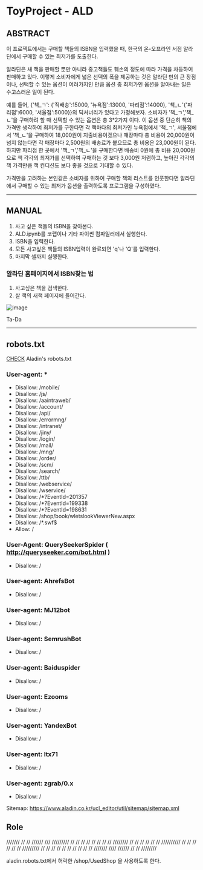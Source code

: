 # ToyProject - ALD

## ABSTRACT

 이 프로젝트에서는 구매할 책들의 ISBN을 입력했을 때, 한국의 온-오프라인 서점 알라딘에서 구매할 수 있는 최저가를 도출한다. 

 알라딘은 새 책을 판매할 뿐만 아니라 중고책들도 훼손의 정도에 따라 가격을 차등하여 판매하고 있다.
이렇게 소비자에게 넓은 선택의 폭을 제공하는 것은 알라딘 만의 큰 장점이나, 선택할 수 있는 옵션이 여러가지인 만큼 옵션 중 최저가인 옵션을 알아내는 일은 수고스러운 일이 된다. 

 예를 들어, {'책_ㄱ': {'직배송':15000, '뉴욕점':13000, '파리점':14000}, '책_ㄴ'{'파리점':6000, '서울점':5000}}의 딕셔너리가 있다고 가정해보자.
소비자가 '책_ㄱ','책_ㄴ'을 구매하려 할 때 선택할 수 있는 옵션은 총 3*2가지 이다. 
이 옵션 중 단순히 책의 가격만 생각하여 최저가를 구한다면 각 책마다의 최저가인 뉴욕점에서 '책_ㄱ', 서울점에서 '책_ㄴ'을 구매하여 18,000원이 지출비용이겠으나 매장마다 총 비용이 20,000원이 넘지 않는다면 각 매장마다 2,500원의 배송료가 붙으므로 총 비용은 23,000원이 된다.
하지만 파리점 한 곳에서 '책_ㄱ','책_ㄴ'을 구매한다면 배송비 0원에 총 비용 20,000원으로 책 각각의 최저가를 선택하여 구매하는 것 보다 3,000원 저렴하고, 높아진 각각의 책 가격만큼 책 컨디션도 보다 좋을 것으로 기대할 수 있다. 

 가격만을 고려하는 본인같은 소비자를 위하여 구매할 책의 리스트를 인풋한다면 알라딘에서 구매할 수 있는 최저가 옵션을 출력하도록 프로그램을 구성하였다.


---

## MANUAL

1. 사고 싶은 책들의 ISBN을 찾아본다.
2. ALD.ipynb를 코랩이나 기타 파이썬 컴파일러에서 실행한다.
3. ISBN을 입력한다.
4. 모든 사고싶은 책들의 ISBN입력이 완료되면 'q'나 'Q'를 입력한다.
5. 마지막 셀까지 실행한다.

### 알라딘 홈페이지에서 ISBN찾는 법

1. 사고싶은 책을 검색한다.
2. 살 책의 새책 페이지에 들어간다.
 
![image](https://github.com/uoahy-6uoas/proj-ALD/assets/144662602/9edbcbfc-c987-4ee4-92a2-e7fdf6bc48d1)

Ta-Da

---


## robots.txt

[CHECK](https://www.aladin.co.kr/robots.txt) Aladin's robots.txt

### User-agent: *
* Disallow: /mobile/
* Disallow: /js/
* Disallow: /aaintraweb/
* Disallow: /account/
* Disallow: /api/
* Disallow: /errormng/
* Disallow: /intranet/
* Disallow: /jiny/
* Disallow: /login/
* Disallow: /mail/
* Disallow: /mng/
* Disallow: /order/
* Disallow: /scm/
* Disallow: /search/
* Disallow: /ttb/
* Disallow: /webservice/
* Disallow: /wservice/
* Disallow: /*?EventId=201357
* Disallow: /*?EventId=199338
* Disallow: /*?EventId=198631
* Disallow: /shop/book/wletslookViewerNew.aspx
* Disallow: /*.swf$
* Allow: /
  
### User-Agent: QuerySeekerSpider ( http://queryseeker.com/bot.html )
* Disallow: /

### User-agent: AhrefsBot
* Disallow: /
  
### User-agent: MJ12bot
* Disallow: /
  
### User-agent: SemrushBot
* Disallow: /

### User-agent: Baiduspider
* Disallow: /
  
### User-agent: Ezooms
* Disallow: /
  
### User-agent: YandexBot
* Disallow: /
  
### User-agent: ltx71
* Disallow: /
  
### User-agent: zgrab/0.x
* Disallow: /

Sitemap: https://www.aladin.co.kr/ucl_editor/util/sitemap/sitemap.xml


## Role
 ///////    //      //     //////        ///       /////////
//          //      //   //      //     // //    //
////////    //      //   //      //    //   //   //////////
//    //    //      //   //      //   /////////          //
//    //     //    //    //      //  //      //         // 
///////        ////        //////    //      //  ////////

aladin.robots.txt에서 허락한 /shop/UsedShop 을 사용하도록 한다.
